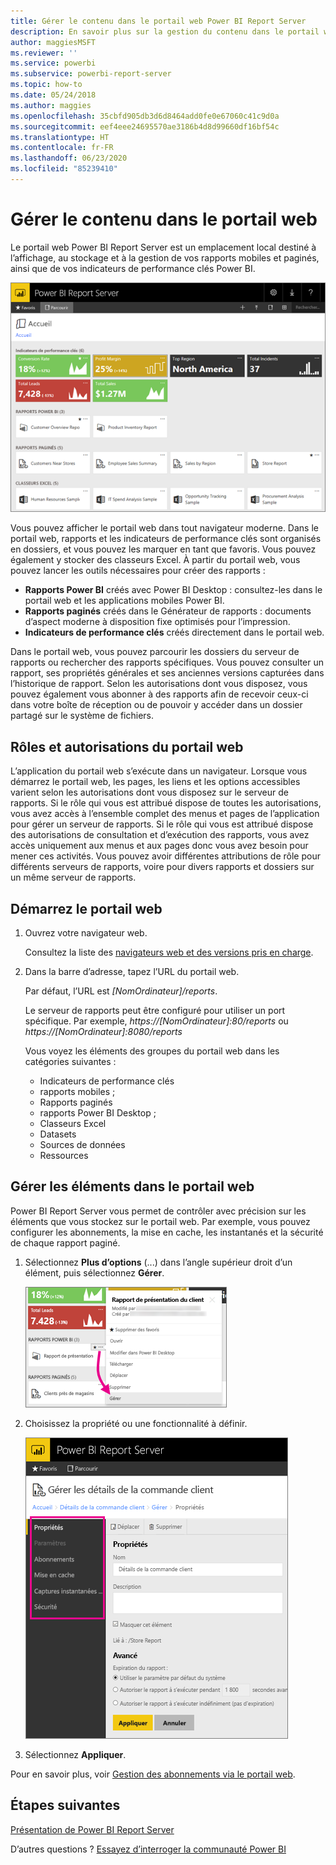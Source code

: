 ```yaml
---
title: Gérer le contenu dans le portail web Power BI Report Server
description: En savoir plus sur la gestion du contenu dans le portail web Power BI Report Server.
author: maggiesMSFT
ms.reviewer: ''
ms.service: powerbi
ms.subservice: powerbi-report-server
ms.topic: how-to
ms.date: 05/24/2018
ms.author: maggies
ms.openlocfilehash: 35cbfd905db3d6d8464add0fe0e67060c41c9d0a
ms.sourcegitcommit: eef4eee24695570ae3186b4d8d99660df16bf54c
ms.translationtype: HT
ms.contentlocale: fr-FR
ms.lasthandoff: 06/23/2020
ms.locfileid: "85239410"
---
```

# <a name="manage-content-in-the-web-portal"></a>Gérer le contenu dans le portail web 
Le portail web Power BI Report Server est un emplacement local destiné à l’affichage, au stockage et à la gestion de vos rapports mobiles et paginés, ainsi que de vos indicateurs de performance clés Power BI.

![Portail web Power BI Report Server](media/getting-around/report-server-web-portal.png)

Vous pouvez afficher le portail web dans tout navigateur moderne. Dans le portail web, rapports et les indicateurs de performance clés sont organisés en dossiers, et vous pouvez les marquer en tant que favoris. Vous pouvez également y stocker des classeurs Excel. À partir du portail web, vous pouvez lancer les outils nécessaires pour créer des rapports :

* **Rapports Power BI** créés avec Power BI Desktop : consultez-les dans le portail web et les applications mobiles Power BI.
* **Rapports paginés** créés dans le Générateur de rapports : documents d’aspect moderne à disposition fixe optimisés pour l’impression.
* **Indicateurs de performance clés** créés directement dans le portail web.

Dans le portail web, vous pouvez parcourir les dossiers du serveur de rapports ou rechercher des rapports spécifiques. Vous pouvez consulter un rapport, ses propriétés générales et ses anciennes versions capturées dans l’historique de rapport. Selon les autorisations dont vous disposez, vous pouvez également vous abonner à des rapports afin de recevoir ceux-ci dans votre boîte de réception ou de pouvoir y accéder dans un dossier partagé sur le système de fichiers.

## <a name="web-portal-roles-and-permissions"></a>Rôles et autorisations du portail web
L’application du portail web s’exécute dans un navigateur. Lorsque vous démarrez le portail web, les pages, les liens et les options accessibles varient selon les autorisations dont vous disposez sur le serveur de rapports. Si le rôle qui vous est attribué dispose de toutes les autorisations, vous avez accès à l’ensemble complet des menus et pages de l’application pour gérer un serveur de rapports. Si le rôle qui vous est attribué dispose des autorisations de consultation et d’exécution des rapports, vous avez accès uniquement aux menus et aux pages donc vous avez besoin pour mener ces activités. Vous pouvez avoir différentes attributions de rôle pour différents serveurs de rapports, voire pour divers rapports et dossiers sur un même serveur de rapports.

## <a name="start-the-web-portal"></a>Démarrez le portail web
1. Ouvrez votre navigateur web.
   
    Consultez la liste des [navigateurs web et des versions pris en charge](browser-support.md).
2. Dans la barre d’adresse, tapez l’URL du portail web.
   
    Par défaut, l’URL est <em>[NomOrdinateur]/reports</em>.
   
    Le serveur de rapports peut être configuré pour utiliser un port spécifique. Par exemple, <em>https://[NomOrdinateur]:80/reports</em> ou <em>https://[NomOrdinateur]:8080/reports</em>
   
    Vous voyez les éléments des groupes du portail web dans les catégories suivantes :
   
   * Indicateurs de performance clés
   * rapports mobiles ;
   * Rapports paginés
   * rapports Power BI Desktop ;
   * Classeurs Excel
   * Datasets
   * Sources de données
   * Ressources

## <a name="manage-items-in-the-web-portal"></a>Gérer les éléments dans le portail web
Power BI Report Server vous permet de contrôler avec précision sur les éléments que vous stockez sur le portail web. Par exemple, vous pouvez configurer les abonnements, la mise en cache, les instantanés et la sécurité de chaque rapport paginé.

1. Sélectionnez **Plus d’options** (...) dans l’angle supérieur droit d’un élément, puis sélectionnez **Gérer**.
   
    ![Sélectionner Gérer](media/getting-around/report-server-web-portal-manage-ellipsis.png)
2. Choisissez la propriété ou une fonctionnalité à définir.
   
    ![Sélectionner une propriété](media/getting-around/report-server-web-portal-manage-properties.png)
3. Sélectionnez **Appliquer**.

Pour en savoir plus, voir [Gestion des abonnements via le portail web](https://docs.microsoft.com/sql/reporting-services/working-with-subscriptions-web-portal).

## <a name="next-steps"></a>Étapes suivantes
[Présentation de Power BI Report Server](get-started.md)

D’autres questions ? [Essayez d’interroger la communauté Power BI](https://community.powerbi.com/)

